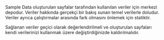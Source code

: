 ﻿Sample Data oluşturulan sayfalar tarafından kullanılan veriler için merkezi depodur. Veriler hakkında gerçekçi bir bakış sunan temel verilerle doludur.  Veriler ayrıca çalıştırmalar arasında fark olmasını önlemek için statiktir.

Sağlanan veriler geçici olarak değerlendirilmeli ve oluşturulan sayfaları kendi verilerinizi kullanmak üzere değiştirdiğinizde kaldırılmalıdır.
